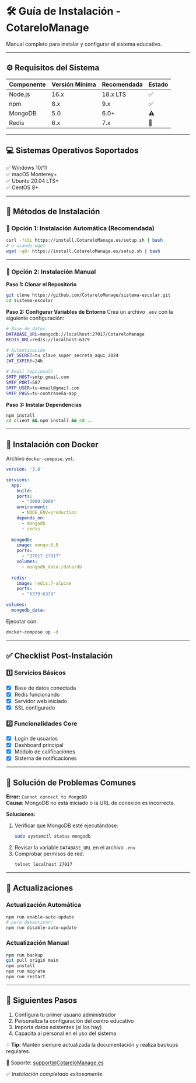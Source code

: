 # 🛠 Guía de Instalación - CotareloManage

Manual completo para instalar y configurar el sistema educativo.

---

## ⚙️ **Requisitos del Sistema**

| Componente | Versión Mínima | Recomendada | Estado |
|-------------|----------------|--------------|--------|
| Node.js | 16.x | 18.x LTS | ✅ |
| npm | 8.x | 9.x | ✅ |
| MongoDB | 5.0 | 6.0+ | ⚠️ |
| Redis | 6.x | 7.x | 🔄 |

---

## 💻 **Sistemas Operativos Soportados**

✅ Windows 10/11  
✅ macOS Monterey+  
✅ Ubuntu 20.04 LTS+  
✅ CentOS 8+

---

## 🎯 **Métodos de Instalación**

### 🔹 Opción 1: Instalación Automática (Recomendada)

```bash
curl -fsSL https://install.CotareloManage.es/setup.sh | bash
# o usando wget
wget -qO- https://install.CotareloManage.es/setup.sh | bash
```

---

### 🔹 Opción 2: Instalación Manual

**Paso 1: Clonar el Repositorio**
```bash
git clone https://github.com/CotareloManage/sistema-escolar.git
cd sistema-escolar
```

**Paso 2: Configurar Variables de Entorno**
Crea un archivo `.env` con la siguiente configuración:

```bash
# Base de datos
DATABASE_URL=mongodb://localhost:27017/CotareloManage
REDIS_URL=redis://localhost:6379

# Autenticación
JWT_SECRET=tu_clave_super_secreta_aqui_2024
JWT_EXPIRY=24h

# Email (opcional)
SMTP_HOST=smtp.gmail.com
SMTP_PORT=587
SMTP_USER=tu-email@gmail.com
SMTP_PASS=tu-contraseña-app
```

**Paso 3: Instalar Dependencias**
```bash
npm install
cd client && npm install && cd ..
```

---

## 🐳 **Instalación con Docker**

Archivo `docker-compose.yml`:

```yaml
version: '3.8'

services:
  app:
    build: .
    ports:
      - "3000:3000"
    environment:
      - NODE_ENV=production
    depends_on:
      - mongodb
      - redis
  
  mongodb:
    image: mongo:6.0
    ports:
      - "27017:27017"
    volumes:
      - mongodb_data:/data/db
      
  redis:
    image: redis:7-alpine
    ports:
      - "6379:6379"

volumes:
  mongodb_data:
```

Ejecutar con:
```bash
docker-compose up -d
```

---

## ✅ **Checklist Post-Instalación**

### 1️⃣ Servicios Básicos
- [x] Base de datos conectada  
- [x] Redis funcionando  
- [x] Servidor web iniciado  
- [x] SSL configurado  

### 2️⃣ Funcionalidades Core
- [x] Login de usuarios  
- [x] Dashboard principal  
- [x] Módulo de calificaciones  
- [x] Sistema de notificaciones  

---

## 🚨 **Solución de Problemas Comunes**

**Error:** `Cannot connect to MongoDB`  
**Causa:** MongoDB no está iniciado o la URL de conexión es incorrecta.  

**Soluciones:**
1. Verificar que MongoDB esté ejecutándose:
   ```bash
   sudo systemctl status mongodb
   ```
2. Revisar la variable `DATABASE_URL` en el archivo `.env`  
3. Comprobar permisos de red:
   ```bash
   telnet localhost 27017
   ```

---

## 🔄 **Actualizaciones**

### Actualización Automática
```bash
npm run enable-auto-update
# para desactivar:
npm run disable-auto-update
```

### Actualización Manual
```bash
npm run backup
git pull origin main
npm install
npm run migrate
npm run restart
```

---

## 🏁 **Siguientes Pasos**

1. Configura tu primer usuario administrador  
2. Personaliza la configuración del centro educativo  
3. Importa datos existentes (si los hay)  
4. Capacita al personal en el uso del sistema  

💡 **Tip:** Mantén siempre actualizada la documentación y realiza backups regulares.  

📧 Soporte: [support@CotareloManage.es](mailto:support@CotareloManage.es)  

✅ *Instalación completada exitosamente.*
